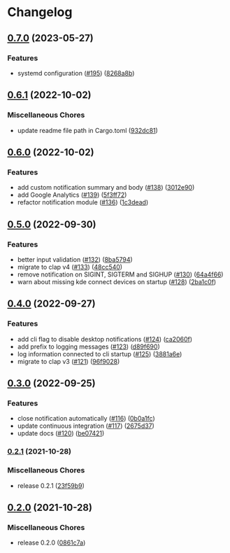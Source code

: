 # Changelog

## [0.7.0](https://github.com/kucera-lukas/rusty-battery/compare/v0.6.1...v0.7.0) (2023-05-27)


### Features

* systemd configuration ([#195](https://github.com/kucera-lukas/rusty-battery/issues/195)) ([8268a8b](https://github.com/kucera-lukas/rusty-battery/commit/8268a8b81138b92ed531a26263e2dcd7d711cbbe))

## [0.6.1](https://github.com/kucera-lukas/rusty-battery/compare/v0.6.0...v0.6.1) (2022-10-02)

### Miscellaneous Chores

- update readme file path in Cargo.toml ([932dc81](https://github.com/kucera-lukas/rusty-battery/commit/932dc8140e29eeda76ec04eed8f7ff95980d232f))

## [0.6.0](https://github.com/kucera-lukas/rusty-battery/compare/v0.5.0...v0.6.0) (2022-10-02)

### Features

- add custom notification summary and body ([#138](https://github.com/kucera-lukas/rusty-battery/issues/138)) ([3012e90](https://github.com/kucera-lukas/rusty-battery/commit/3012e90568e8c7a4e4669eaeca0f8f9390c1c529))
- add Google Analytics ([#139](https://github.com/kucera-lukas/rusty-battery/issues/139)) ([5f3ff72](https://github.com/kucera-lukas/rusty-battery/commit/5f3ff72b030f1c17abeab8ec3fdbd3373a8b0e30))
- refactor notification module ([#136](https://github.com/kucera-lukas/rusty-battery/issues/136)) ([1c3dead](https://github.com/kucera-lukas/rusty-battery/commit/1c3dead17e409ce388803554d9bb6e00e58fa680))

## [0.5.0](https://github.com/kucera-lukas/rusty-battery/compare/v0.4.0...v0.5.0) (2022-09-30)

### Features

- better input validation ([#132](https://github.com/kucera-lukas/rusty-battery/issues/132)) ([8ba5794](https://github.com/kucera-lukas/rusty-battery/commit/8ba57946ff375c14369352686b41b90e31b5ad85))
- migrate to clap v4 ([#133](https://github.com/kucera-lukas/rusty-battery/issues/133)) ([48cc540](https://github.com/kucera-lukas/rusty-battery/commit/48cc540086a5ca947b69757cd96c8085ec5528ec))
- remove notification on SIGINT, SIGTERM and SIGHUP ([#130](https://github.com/kucera-lukas/rusty-battery/issues/130)) ([64a4f66](https://github.com/kucera-lukas/rusty-battery/commit/64a4f66188aa80a3e2e3d51828e858ed842fc7e3))
- warn about missing kde connect devices on startup ([#128](https://github.com/kucera-lukas/rusty-battery/issues/128)) ([2ba1c0f](https://github.com/kucera-lukas/rusty-battery/commit/2ba1c0f1827c12700ed4ff356323ce5f9c75763f))

## [0.4.0](https://github.com/kucera-lukas/rusty-battery/compare/v0.3.0...v0.4.0) (2022-09-27)

### Features

- add cli flag to disable desktop notifications ([#124](https://github.com/kucera-lukas/rusty-battery/issues/124)) ([ca2060f](https://github.com/kucera-lukas/rusty-battery/commit/ca2060f566e15ca69442e2eb52bed8ec95fe7267))
- add prefix to logging messages ([#123](https://github.com/kucera-lukas/rusty-battery/issues/123)) ([d89f690](https://github.com/kucera-lukas/rusty-battery/commit/d89f69016ac9f0f09796177fd22f42d26ad90663))
- log information connected to cli startup ([#125](https://github.com/kucera-lukas/rusty-battery/issues/125)) ([3881a6e](https://github.com/kucera-lukas/rusty-battery/commit/3881a6eb06a66bf5eeba13fc63ca43b0844e748b))
- migrate to clap v3 ([#121](https://github.com/kucera-lukas/rusty-battery/issues/121)) ([96f9028](https://github.com/kucera-lukas/rusty-battery/commit/96f90287214a3c39ce2b1c6445bb34c15abfeff2))

## [0.3.0](https://www.github.com/kucera-lukas/rusty-battery/compare/v0.2.1...v0.3.0) (2022-09-25)

### Features

- close notification automatically ([#116](https://www.github.com/kucera-lukas/rusty-battery/issues/116)) ([0b0a1fc](https://www.github.com/kucera-lukas/rusty-battery/commit/0b0a1fc3dc1e2291721272e6e41494d6d69e0252))
- update continuous integration ([#117](https://www.github.com/kucera-lukas/rusty-battery/issues/117)) ([2675d37](https://www.github.com/kucera-lukas/rusty-battery/commit/2675d373136450bb148760b2043f34b80cac2f89))
- update docs ([#120](https://www.github.com/kucera-lukas/rusty-battery/issues/120)) ([be07421](https://www.github.com/kucera-lukas/rusty-battery/commit/be07421dea49a422621ea461411f7fbd22fbaf40))

### [0.2.1](https://www.github.com/kucera-lukas/rusty-battery/compare/v0.2.0...v0.2.1) (2021-10-28)

### Miscellaneous Chores

- release 0.2.1 ([23f59b9](https://www.github.com/kucera-lukas/rusty-battery/commit/23f59b99527c695855db25419e9b54758e5e4889))

## [0.2.0](https://www.github.com/kucera-lukas/rusty-battery/compare/v0.1.3...v0.2.0) (2021-10-28)

### Miscellaneous Chores

- release 0.2.0 ([0861c7a](https://www.github.com/kucera-lukas/rusty-battery/commit/0861c7a082780bda8a33f47830830699d2185ac7))

